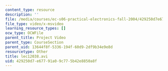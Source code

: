 ```yaml
---
content_type: resource
description: ''
file: /media/courses/ec-s06-practical-electronics-fall-2004/429250d7e67791a09c775b42e8850a8f_lec12038.avi
file_type: video/x-msvideo
learning_resource_types: []
ocw_type: OCWFile
parent_title: Project Video
parent_type: CourseSection
parent_uid: 13644f8f-5336-194f-60d9-2df9b34e9e8d
resourcetype: Other
title: lec12038.avi
uid: 429250d7-e677-91a0-9c77-5b42e8850a8f
---
```

